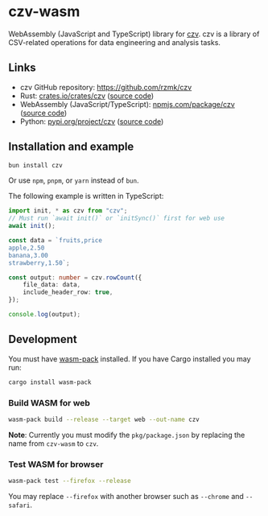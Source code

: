 # czv-wasm

WebAssembly (JavaScript and TypeScript) library for [czv](https://github.com/rzmk/czv). czv is a library of CSV-related operations for data engineering and analysis tasks.

## Links

-   czv GitHub repository: <https://github.com/rzmk/czv>
-   Rust: [crates.io/crates/czv](https://crates.io/crates/czv) ([source code](https://github.com/rzmk/czv/tree/main/czv))
-   WebAssembly (JavaScript/TypeScript): [npmjs.com/package/czv](https://www.npmjs.com/package/czv) ([source code](https://github.com/rzmk/czv/tree/main/czv-wasm))
-   Python: [pypi.org/project/czv](https://pypi.org/project/czv/) ([source code](https://github.com/rzmk/czv/tree/main/czv-python))

## Installation and example

```bash
bun install czv
```

Or use `npm`, `pnpm`, or `yarn` instead of `bun`.

The following example is written in TypeScript:

```ts
import init, * as czv from "czv";
// Must run `await init()` or `initSync()` first for web use
await init();

const data = `fruits,price
apple,2.50
banana,3.00
strawberry,1.50`;

const output: number = czv.rowCount({
    file_data: data,
    include_header_row: true,
});

console.log(output);
```

## Development

You must have [wasm-pack](https://rustwasm.github.io/wasm-pack/installer/) installed. If you have Cargo installed you may run:

```bash
cargo install wasm-pack
```

### Build WASM for web

```bash
wasm-pack build --release --target web --out-name czv
```

**Note**: Currently you must modify the `pkg/package.json` by replacing the name from `czv-wasm` to `czv`.

### Test WASM for browser

```bash
wasm-pack test --firefox --release
```

You may replace `--firefox` with another browser such as `--chrome` and `--safari`.
